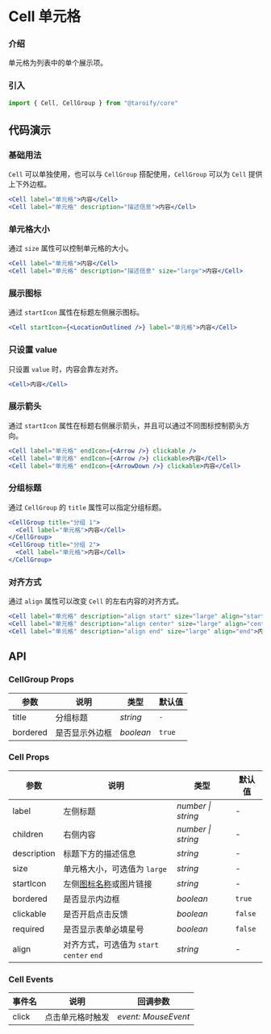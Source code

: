 # Cell 单元格

### 介绍

单元格为列表中的单个展示项。

### 引入

```jsx
import { Cell, CellGroup } from "@taroify/core"
```

## 代码演示

### 基础用法

`Cell` 可以单独使用，也可以与 `CellGroup` 搭配使用，`CellGroup` 可以为 `Cell` 提供上下外边框。

```jsx
<Cell label="单元格">内容</Cell>
<Cell label="单元格" description="描述信息">内容</Cell>
```

### 单元格大小

通过 `size` 属性可以控制单元格的大小。

```jsx
<Cell label="单元格">内容</Cell>
<Cell label="单元格" description="描述信息" size="large">内容</Cell>
```

### 展示图标

通过 `startIcon` 属性在标题左侧展示图标。

```jsx
<Cell startIcon={<LocationOutlined />} label="单元格">内容</Cell>
```

### 只设置 value

只设置 `value` 时，内容会靠左对齐。

```jsx
<Cell>内容</Cell>
```

### 展示箭头

通过 `startIcon` 属性在标题右侧展示箭头，并且可以通过不同图标控制箭头方向。

```jsx
<Cell label="单元格" endIcon={<Arrow />} clickable />
<Cell label="单元格" endIcon={<Arrow />} clickable>内容</Cell>
<Cell label="单元格" endIcon={<ArrowDown />} clickable>内容</Cell>
```

### 分组标题

通过 `CellGroup` 的 `title` 属性可以指定分组标题。

```jsx
<CellGroup title="分组 1">
  <Cell label="单元格">内容</Cell>
</CellGroup>
<CellGroup title="分组 2">
  <Cell label="单元格">内容</Cell>
</CellGroup>
```

### 对齐方式

通过 `align` 属性可以改变 `Cell` 的左右内容的对齐方式。

```jsx
<Cell label="单元格" description="align start" size="large" align="start">内容</Cell>
<Cell label="单元格" description="align center" size="large" align="center">内容</Cell>
<Cell label="单元格" description="align end" size="large" align="end">内容</Cell>
```

## API

### CellGroup Props

| 参数   | 说明           | 类型      | 默认值 |
| ------ | -------------- | --------- | ------ |
| title  | 分组标题       | _string_  | `-`    |
| bordered | 是否显示外边框 | _boolean_ | `true` |

### Cell Props

| 参数 | 说明 | 类型 | 默认值 |
| --- | --- | --- | --- |
| label | 左侧标题 | _number \| string_ | - |
| children | 右侧内容 | _number \| string_ | - |
| description | 标题下方的描述信息 | _string_ | - |
| size | 单元格大小，可选值为 `large` | _string_ | - |
| startIcon | 左侧[图标名称](/components/icon)或图片链接 | _string_ | - |
| bordered | 是否显示内边框 | _boolean_ | `true` |
| clickable | 是否开启点击反馈 | _boolean_ | `false` |
| required | 是否显示表单必填星号 | _boolean_ | `false` |
| align | 对齐方式，可选值为 `start` `center` `end` | _string_ | - |

### Cell Events

| 事件名 | 说明             | 回调参数            |
| ------ | ---------------- | ------------------- |
| click  | 点击单元格时触发 | _event: MouseEvent_ |
